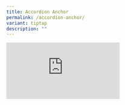 ```yaml
---
title: Accordion Anchor
permalink: /accordion-anchor/
variant: tiptap
description: ""
---
```

<div class="iframe-wrapper">
<iframe allowfullscreen="true" frameborder="0" src="https://www.youtube.com/embed/a6Hq5u4Y-aA?si=eB_DpzZhj2cP6zOT?&amp;autoplay=1"></iframe>
</div>
<p></p>